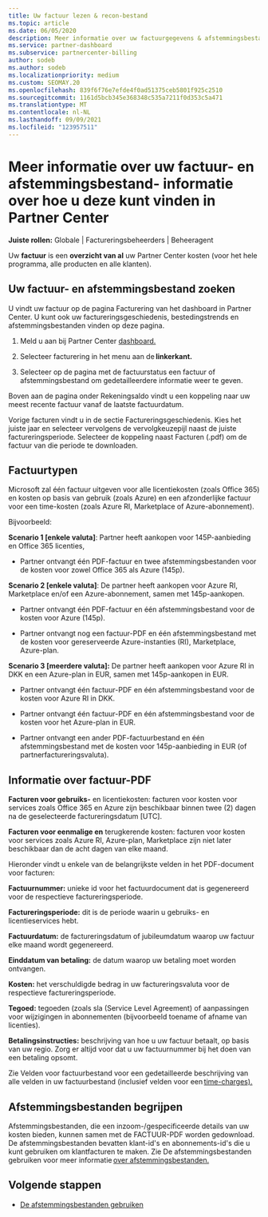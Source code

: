 ```yaml
---
title: Uw factuur lezen & recon-bestand
ms.topic: article
ms.date: 06/05/2020
description: Meer informatie over uw factuurgegevens & afstemmingsbestanden. Uw factuur toont Partner Center kosten voor het programma, de producten en klanten voor die maandelijkse periode.
ms.service: partner-dashboard
ms.subservice: partnercenter-billing
author: sodeb
ms.author: sodeb
ms.localizationpriority: medium
ms.custom: SEOMAY.20
ms.openlocfilehash: 839f6f76e7efde4f0ad51375ceb5801f925c2510
ms.sourcegitcommit: 1161d5bcb345e368348c535a7211f0d353c5a471
ms.translationtype: MT
ms.contentlocale: nl-NL
ms.lasthandoff: 09/09/2021
ms.locfileid: "123957511"
---
```

# <a name="understand-your-bill-and-reconciliation-file---learn-how-to-find-them-in-partner-center"></a>Meer informatie over uw factuur- en afstemmingsbestand- informatie over hoe u deze kunt vinden in Partner Center


**Juiste rollen:** Globale | Factureringsbeheerders | Beheeragent


Uw **factuur** is een **overzicht van al** uw Partner Center kosten (voor het hele programma, alle producten en alle klanten). 

## <a name="find-your-bill-and-reconciliation-file"></a>Uw factuur- en afstemmingsbestand zoeken 

U vindt uw factuur op de pagina Facturering van het dashboard in Partner Center. U kunt ook uw factureringsgeschiedenis, bestedingstrends en afstemmingsbestanden vinden op deze pagina. 

1. Meld u aan bij Partner Center [dashboard.](https://partner.microsoft.com/dashboard/home) 

2. Selecteer facturering in het menu aan de **linkerkant.** 

3. Selecteer op de pagina met de factuurstatus een factuur of afstemmingsbestand om gedetailleerdere informatie weer te geven. 

Boven aan de pagina onder Rekeningsaldo vindt u een koppeling naar uw meest recente factuur vanaf de laatste factuurdatum. 

Vorige facturen vindt u in de sectie Factureringsgeschiedenis. Kies het juiste jaar en selecteer vervolgens de vervolgkeuzepijl naast de juiste factureringsperiode. Selecteer de koppeling naast Facturen (.pdf) om de factuur van die periode te downloaden. 

## <a name="invoice-types"></a>Factuurtypen

Microsoft zal één factuur uitgeven voor alle licentiekosten (zoals Office 365) en kosten op basis van gebruik (zoals Azure) en een afzonderlijke factuur voor een time-kosten (zoals Azure RI, Marketplace of Azure-abonnement).

Bijvoorbeeld:  

**Scenario 1 [enkele valuta]**: Partner heeft aankopen voor 145P-aanbieding en Office 365 licenties,  

- Partner ontvangt één PDF-factuur en twee afstemmingsbestanden voor de kosten voor zowel Office 365 als Azure (145p).  

**Scenario 2 [enkele valuta]**: De partner heeft aankopen voor Azure RI, Marketplace en/of een Azure-abonnement, samen met 145p-aankopen.

- Partner ontvangt één PDF-factuur en één afstemmingsbestand voor de kosten voor Azure (145p). 

- Partner ontvangt nog een factuur-PDF en één afstemmingsbestand met de kosten voor gereserveerde Azure-instanties (RI), Marketplace, Azure-plan. 

**Scenario 3 [meerdere valuta]:** De partner heeft aankopen voor Azure RI in DKK en een Azure-plan in EUR, samen met 145p-aankopen in EUR.

- Partner ontvangt één factuur-PDF en één afstemmingsbestand voor de kosten voor Azure RI in DKK. 

- Partner ontvangt één factuur-PDF en één afstemmingsbestand voor de kosten voor het Azure-plan in EUR. 

- Partner ontvangt een ander PDF-factuurbestand en één afstemmingsbestand met de kosten voor 145p-aanbieding in EUR (of partnerfactureringsvaluta). 


## <a name="understanding-invoice-pdf"></a>Informatie over factuur-PDF 

**Facturen voor gebruiks-** en licentiekosten: facturen voor kosten voor services zoals Office 365 en Azure zijn beschikbaar binnen twee (2) dagen na de geselecteerde factureringsdatum [UTC].  

**Facturen voor eenmalige en** terugkerende kosten: facturen voor kosten voor services zoals Azure RI, Azure-plan, Marketplace zijn niet later beschikbaar dan de acht dagen van elke maand.  

Hieronder vindt u enkele van de belangrijkste velden in het PDF-document voor facturen:

**Factuurnummer:** unieke id voor het factuurdocument dat is gegenereerd voor de respectieve factureringsperiode. 

**Factureringsperiode:** dit is de periode waarin u gebruiks- en licentieservices hebt. 

**Factuurdatum:** de factureringsdatum of jubileumdatum waarop uw factuur elke maand wordt gegenereerd. 

**Einddatum van betaling:** de datum waarop uw betaling moet worden ontvangen. 

**Kosten:** het verschuldigde bedrag in uw factureringsvaluta voor de respectieve factureringsperiode. 

**Tegoed:** tegoeden (zoals sla (Service Level Agreement) of aanpassingen voor wijzigingen in abonnementen (bijvoorbeeld toename of afname van licenties). 

**Betalingsinstructies:** beschrijving van hoe u uw factuur betaalt, op basis van uw regio. Zorg er altijd voor dat u uw factuurnummer bij het doen van een betaling opsomt. 

Zie Velden voor factuurbestand voor een gedetailleerde beschrijving van alle velden in uw factuurbestand (inclusief velden voor een [time-charges).](invoice-file.md) 

## <a name="understand-reconciliation-files"></a>Afstemmingsbestanden begrijpen

 Afstemmingsbestanden, die een inzoom-/gespecificeerde details van uw kosten bieden, kunnen samen met de FACTUUR-PDF worden gedownload. De afstemmingsbestanden bevatten klant-id's en abonnements-id's die u kunt gebruiken om klantfacturen te maken. Zie De afstemmingsbestanden gebruiken voor meer informatie [over afstemmingsbestanden.](use-the-reconciliation-files.md) 

## <a name="next-steps"></a>Volgende stappen

- [De afstemmingsbestanden gebruiken](use-the-reconciliation-files.md)
